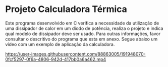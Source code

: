 # Projeto Calculadora Térmica
Este programa desenvolvido em C verifica a necessidade da utilização de uma dissipador de calor em um diodo de potência, realiza o projeto e indica qual modelo de dissipador deve ser usado. Para outras informações, favor consultar o descritivo do programa que esta em anexo.
 Segue abaixo um vídeo com um exemplo de aplicação da calculadora.



https://user-images.githubusercontent.com/88863005/191948070-0fcf5297-0f6a-4806-942d-417bb0a6a462.mp4

